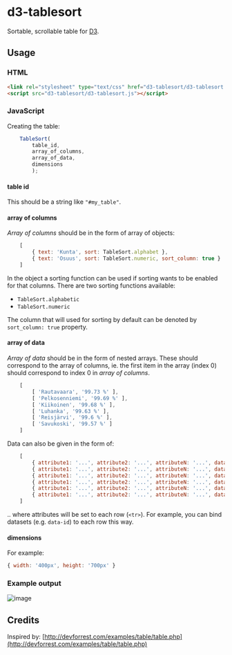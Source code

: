 d3-tablesort
============

Sortable, scrollable table for [D3](http://d3js.org/).

## Usage

### HTML

```html
<link rel="stylesheet" type="text/css" href="d3-tablesort/d3-tablesort.css">
<script src="d3-tablesort/d3-tablesort.js"></script>
```

### JavaScript

Creating the table:

```javascript
    TableSort(
        table_id,
        array_of_columns,
        array_of_data,
        dimensions
        );
```

#### table id

This should be a string like `"#my_table"`.

#### array of columns

*Array of columns* should be in the form of array of objects:

```javascript
    [
	    { text: 'Kunta', sort: TableSort.alphabet },
    	{ text: 'Osuus', sort: TableSort.numeric, sort_column: true }
	]
```

In the object a sorting function can be used if sorting wants to be enabled for that columns. There are two sorting functions available:

- `TableSort.alphabetic`
- `TableSort.numeric`

The column that will used for sorting by default can be denoted by `sort_column: true` property.

#### array of data

*Array of data* should be in the form of nested arrays. These should correspond to the array of columns, ie. the first item in the array (index 0) should correspond to index 0 in *array of columns*.

```javascript
	[
		[ 'Rautavaara', '99.73 %' ],
		[ 'Pelkosenniemi', '99.69 %' ],
		[ 'Kiikoinen', '99.68 %' ],
		[ 'Luhanka', '99.63 %' ],
		[ 'Reisjärvi', '99.6 %' ],
		[ 'Savukoski', '99.57 %' ]
	]
```

Data can also be given in the form of:

```javascript
	[
		{ attribute1: '...', attribute2: '...', attributeN: '...', data: [ 'Rautavaara', '99.73 %' ] },
		{ attribute1: '...', attribute2: '...', attributeN: '...', data: [ 'Pelkosenniemi', '99.69 %' ] },
		{ attribute1: '...', attribute2: '...', attributeN: '...', data: [ 'Kiikoinen', '99.68 %' ] },
		{ attribute1: '...', attribute2: '...', attributeN: '...', data: [ 'Luhanka', '99.63 %' ] },
		{ attribute1: '...', attribute2: '...', attributeN: '...', data: [ 'Reisjärvi', '99.6 %' ] },
		{ attribute1: '...', attribute2: '...', attributeN: '...', data: [ 'Savukoski', '99.57 %' ] }
	]
```

.. where attributes will be set to each row (`<tr>`). For example, you can bind datasets (e.g. `data-id`) to each row this way.

#### dimensions

For example:

```javascript
{ width: '400px', height: '700px' }
```

### Example output

![image](https://f.cloud.github.com/assets/433707/1214836/72cb2996-264c-11e3-8d98-50e671631df5.png)


## Credits

Inspired by: [http://devforrest.com/examples/table/table.php](http://devforrest.com/examples/table/table.php)